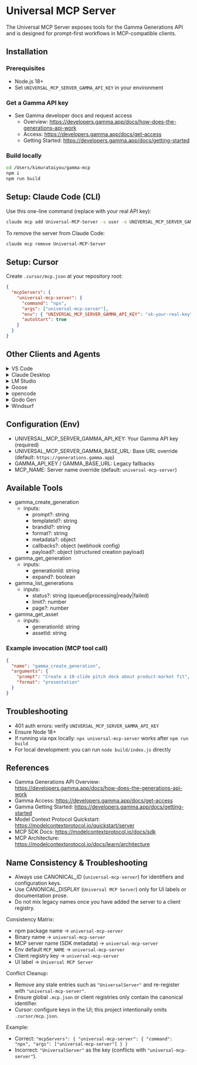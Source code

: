 # Universal MCP Server

The Universal MCP Server exposes tools for the Gamma Generations API and is designed for prompt-first workflows in MCP-compatible clients.

## Installation

### Prerequisites
- Node.js 18+
- Set `UNIVERSAL_MCP_SERVER_GAMMA_API_KEY` in your environment

### Get a Gamma API key
- See Gamma developer docs and request access
  - Overview: https://developers.gamma.app/docs/how-does-the-generations-api-work
  - Access: https://developers.gamma.app/docs/get-access
  - Getting Started: https://developers.gamma.app/docs/getting-started

### Build locally
```bash
cd /Users/kimurataiyou/gamma-mcp
npm i
npm run build
```

## Setup: Claude Code (CLI)
Use this one-line command (replace with your real API key):
```bash
claude mcp add Universal-MCP-Server -s user -e UNIVERSAL_MCP_SERVER_GAMMA_API_KEY="sk-your-real-key" -- npx universal-mcp-server
```
To remove the server from Claude Code:
```bash
claude mcp remove Universal-MCP-Server
```

## Setup: Cursor
Create `.cursor/mcp.json` at your repository root:
```json
{
  "mcpServers": {
    "universal-mcp-server": {
      "command": "npx",
      "args": ["universal-mcp-server"],
      "env": { "UNIVERSAL_MCP_SERVER_GAMMA_API_KEY": "sk-your-real-key" },
      "autoStart": true
    }
  }
}
```

## Other Clients and Agents

<details>
<summary>VS Code</summary>

[Install in VS Code](https://insiders.vscode.dev/redirect?url=vscode%3Amcp%2Finstall%3F%7B%22name%22%3A%22universal-mcp-server%22%2C%22command%22%3A%22npx%22%2C%22args%22%3A%5B%22universal-mcp-server%22%5D%7D)  
[Install in VS Code Insiders](https://insiders.vscode.dev/redirect?url=vscode-insiders%3Amcp%2Finstall%3F%7B%22name%22%3A%22universal-mcp-server%22%2C%22command%22%3A%22npx%22%2C%22args%22%3A%5B%22universal-mcp-server%22%5D%7D)

Or add via CLI:
```bash
code --add-mcp '{"name":"universal-mcp-server","command":"npx","args":["universal-mcp-server"],"env":{"UNIVERSAL_MCP_SERVER_GAMMA_API_KEY":"sk-your-real-key"}}'
```
</details>

<details>
<summary>Claude Desktop</summary>

Follow the MCP install guide and use the standard config above:
- Guide: https://modelcontextprotocol.io/quickstart/user
</details>

<details>
<summary>LM Studio</summary>

Add MCP Server with:
- Command: npx
- Args: ["universal-mcp-server"]
- Env: UNIVERSAL_MCP_SERVER_GAMMA_API_KEY=sk-your-real-key
</details>

<details>
<summary>Goose</summary>

Advanced settings → Extensions → Add custom extension:
- Type: STDIO
- Command: npx
- Args: universal-mcp-server
- Enabled: true
</details>

<details>
<summary>opencode</summary>

Example `~/.config/opencode/opencode.json`:
```json
{
  "$schema": "https://opencode.ai/config.json",
  "mcp": {
    "universal-mcp-server": {
      "type": "local",
      "command": [
        "npx",
        "universal-mcp-server"
      ],
      "enabled": true
    }
  }
}
```
</details>

<details>
<summary>Qodo Gen</summary>

Open Qodo Gen (VSCode/IntelliJ) → Connect more tools → + Add new MCP → Paste the standard config JSON → Save.
</details>

<details>
<summary>Windsurf</summary>

Follow Windsurf MCP documentation and use the standard config above:
- Docs: https://docs.windsurf.com/windsurf/cascade/mcp
</details>

## Configuration (Env)
- UNIVERSAL_MCP_SERVER_GAMMA_API_KEY: Your Gamma API key (required)
- UNIVERSAL_MCP_SERVER_GAMMA_BASE_URL: Base URL override (default: `https://generations.gamma.app`)
- GAMMA_API_KEY / GAMMA_BASE_URL: Legacy fallbacks
- MCP_NAME: Server name override (default: `universal-mcp-server`)

## Available Tools
- gamma_create_generation
  - inputs:
    - prompt?: string
    - templateId?: string
    - brandId?: string
    - format?: string
    - metadata?: object
    - callbacks?: object (webhook config)
    - payload?: object (structured creation payload)
- gamma_get_generation
  - inputs:
    - generationId: string
    - expand?: boolean
- gamma_list_generations
  - inputs:
    - status?: string (queued|processing|ready|failed)
    - limit?: number
    - page?: number
- gamma_get_asset
  - inputs:
    - generationId: string
    - assetId: string

### Example invocation (MCP tool call)
```json
{
  "name": "gamma_create_generation",
  "arguments": {
    "prompt": "Create a 10-slide pitch deck about product-market fit",
    "format": "presentation"
  }
}
```

## Troubleshooting
- 401 auth errors: verify `UNIVERSAL_MCP_SERVER_GAMMA_API_KEY`
- Ensure Node 18+
- If running via npx locally: `npx universal-mcp-server` works after `npm run build`
- For local development: you can run `node build/index.js` directly

## References
- Gamma Generations API Overview: https://developers.gamma.app/docs/how-does-the-generations-api-work
- Gamma Access: https://developers.gamma.app/docs/get-access
- Gamma Getting Started: https://developers.gamma.app/docs/getting-started
- Model Context Protocol Quickstart: https://modelcontextprotocol.io/quickstart/server
- MCP SDK Docs: https://modelcontextprotocol.io/docs/sdk
- MCP Architecture: https://modelcontextprotocol.io/docs/learn/architecture

## Name Consistency & Troubleshooting
- Always use CANONICAL_ID (`universal-mcp-server`) for identifiers and configuration keys.
- Use CANONICAL_DISPLAY (`Universal MCP Server`) only for UI labels or documentation prose.
- Do not mix legacy names once you have added the server to a client registry.

Consistency Matrix:
- npm package name → `universal-mcp-server`
- Binary name → `universal-mcp-server`
- MCP server name (SDK metadata) → `universal-mcp-server`
- Env default `MCP_NAME` → `universal-mcp-server`
- Client registry key → `universal-mcp-server`
- UI label → `Universal MCP Server`

Conflict Cleanup:
- Remove any stale entries such as `"UniversalServer"` and re-register with `"universal-mcp-server"`.
- Ensure global `.mcp.json` or client registries only contain the canonical identifier.
- Cursor: configure keys in the UI; this project intentionally omits `.cursor/mcp.json`.

Example:
- Correct: `"mcpServers": { "universal-mcp-server": { "command": "npx", "args": ["universal-mcp-server"] } }`
- Incorrect: `"UniversalServer"` as the key (conflicts with `"universal-mcp-server"`).

